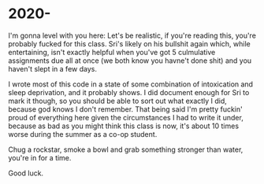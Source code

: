 # 2020-
I'm gonna level with you here: Let's be realistic, if you're reading this, you're probably fucked for this class. Sri's likely on his
bullshit again which, while entertaining, isn't exactly helpful when you've got 5 culmulative assignments due all at once (we both know
 you havne't done shit) and you haven't slept in a few days. 
 
 I wrote most of this code in a state of some combination of intoxication and sleep deprivation, and it probably shows. I did document 
 enough for Sri to mark it though, so you should be able to sort out what exactly I did, because god knows I don't remember. That being
 said I'm pretty fuckin' proud of everything here given the circumstances I had to write it under, because as bad as you might think
 this class is now, it's about 10 times worse during the summer as a co-op student.
 
 Chug a rockstar, smoke a bowl and grab something stronger than water, you're in for a time.
 
 Good luck.
